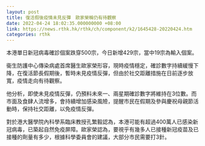 ```yaml
---
layout: post
title: 復活假後疫情未見反彈　歐家榮稱仍有待觀察
date: 2022-04-24 18:02:35.000000000 +08:00
link: https://news.rthk.hk/rthk/ch/component/k2/1645428-20220424.htm
categories: rthk
---
```


本港單日新冠病毒確診個案跌穿500宗，今日新增429宗，當中19宗為輸入個案。

衞生防護中心傳染病處首席醫生歐家榮形容，現時疫情穩定，確診數字持續緩慢下降，在復活節長假期後，暫時未見疫情反彈，但由於社交距離措施在日前逐步放寬，疫情走向有待觀察。

他分析，即使未見疫情反彈，仍預料未來一、兩星期確診數字將維持在3位數。而市面及食肆人流增多，會持續增加感染風險，提醒市民在假期及參與慶祝母親節活動時，保持社交距離，以免疫情反彈。

對於港大醫學院內科學系臨床教授孔繁毅認為，本港可能有超過400萬人已感染新冠病毒，已築起自然免疫屏障。歐家榮認為，要視乎有幾多人已接種新冠疫苗及已接種的劑量有多少，根據科學委員會的建議，大部分市民需要打3針。
